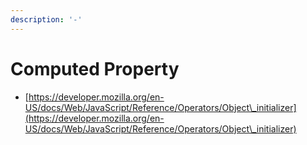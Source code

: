 ```yaml
---
description: '-'
---
```


# Computed Property







* [https://developer.mozilla.org/en-US/docs/Web/JavaScript/Reference/Operators/Object\_initializer](https://developer.mozilla.org/en-US/docs/Web/JavaScript/Reference/Operators/Object\_initializer)





